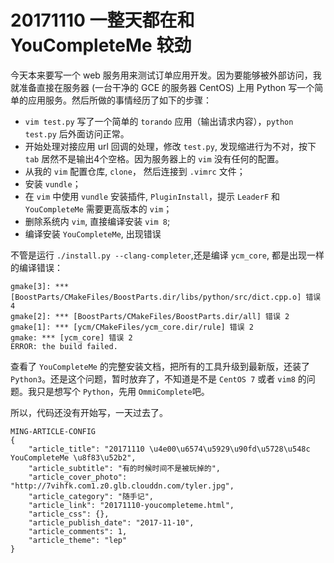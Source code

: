 # 20171110 一整天都在和 YouCompleteMe 较劲

今天本来要写一个 web 服务用来测试订单应用开发。因为要能够被外部访问，我就准备直接在服务器 (一台干净的 GCE 的服务器 CentOS) 上用 Python 写一个简单的应用服务。然后所做的事情经历了如下的步骤：

- `vim test.py` 写了一个简单的 `torando` 应用（输出请求内容），`python test.py` 后外面访问正常。
- 开始处理对接应用 url 回调的处理，修改 `test.py`, 发现缩进行为不对，按下 `tab` 居然不是输出4个空格。因为服务器上的 `vim` 没有任何的配置。
- 从我的 `vim` 配置仓库, `clone`， 然后连接到 `.vimrc` 文件；
- 安装 `vundle`；
- 在 `vim` 中使用 `vundle` 安装插件, `PluginInstall`，提示 `LeaderF` 和 `YouCompleteMe` 需要更高版本的 `vim`；
- 删除系统内 `vim`, 直接编译安装 `vim 8`;
- 编译安装 `YouCompleteMe`, 出现错误

不管是运行 `./install.py --clang-completer`,还是编译 `ycm_core`, 都是出现一样的编译错误：

	gmake[3]: *** [BoostParts/CMakeFiles/BoostParts.dir/libs/python/src/dict.cpp.o] 错误 4
	gmake[2]: *** [BoostParts/CMakeFiles/BoostParts.dir/all] 错误 2
	gmake[1]: *** [ycm/CMakeFiles/ycm_core.dir/rule] 错误 2
	gmake: *** [ycm_core] 错误 2
	ERROR: the build failed.

查看了 `YouCompleteMe` 的完整安装文档，把所有的工具升级到最新版，还装了 `Python3`。还是这个问题，暂时放弃了，不知道是不是 `CentOS 7` 或者 `vim8` 的问题。我只是想写个 `Python`，先用 `OmmiComplete`吧。

所以，代码还没有开始写，一天过去了。


```
MING-ARTICLE-CONFIG
{
    "article_title": "20171110 \u4e00\u6574\u5929\u90fd\u5728\u548c YouCompleteMe \u8f83\u52b2", 
    "article_subtitle": "有的时候时间不是被玩掉的", 
    "article_cover_photo": "http://7vihfk.com1.z0.glb.clouddn.com/tyler.jpg", 
    "article_category": "随手记", 
    "article_link": "20171110-youcompleteme.html", 
    "article_css": {}, 
    "article_publish_date": "2017-11-10", 
    "article_comments": 1, 
    "article_theme": "lep"
}
```